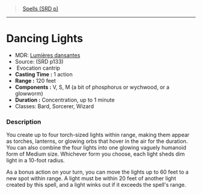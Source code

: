 ﻿---
!SpellItem
Family: SpellVO
Name: Dancing Lights
Type: Evocation
Level: cantrip
CastingTime: 1 action
Range: 120 feet
Components: V, S, M (a bit of phosphorus or wychwood, or a glowworm)
Duration: Concentration, up to 1 minute
Classes: Bard, Sorcerer, Wizard
Source: (SRD p133)
AltName: '[Lumières dansantes](hd_spells_lumieres_dansantes.md)'
Id: spells_vo.md#dancing-lights
ParentLink: spells_vo.md#spells-srd-p
ParentName: Spells (SRD p)
NameLevel: 1
Attributes:
  Name: Dancing Lights
  Markdown: >+
    # <!--Name-->Dancing Lights<!--/Name-->


    - MDR: <!--AltName-->[Lumières dansantes](hd_spells_lumieres_dansantes.md)<!--/AltName-->

    - Source: <!--Source-->(SRD p133)<!--/Source-->

    -  <!--Type-->Evocation<!--/Type--> <!--Level-->cantrip<!--/Level-->

    - **Casting Time :** <!--CastingTime-->1 action<!--/CastingTime-->

    - **Range :** <!--Range-->120 feet<!--/Range-->

    - **Components :** <!--Components-->V, S, M (a bit of phosphorus or wychwood, or a glowworm)<!--/Components-->

    - **Duration :** <!--Duration-->Concentration, up to 1 minute<!--/Duration-->

    - Classes: <!--Classes-->Bard, Sorcerer, Wizard<!--/Classes-->


    ### Description


    You create up to four torch-sized lights within range, making them appear as torches, lanterns, or glowing orbs that hover in the air for the duration. You can also combine the four lights into one glowing vaguely humanoid form of Medium size. Whichever form you choose, each light sheds dim light in a 10-foot radius.


    As a bonus action on your turn, you can move the lights up to 60 feet to a new spot within range. A light must be within 20 feet of another light created by this spell, and a light winks out if it exceeds the spell's range.

  AltName: '[Lumières dansantes](hd_spells_lumieres_dansantes.md)'
  Source: (SRD p133)
  Type: Evocation
  Level: cantrip
  CastingTime: 1 action
  Range: 120 feet
  Components: V, S, M (a bit of phosphorus or wychwood, or a glowworm)
  Duration: Concentration, up to 1 minute
  Classes: Bard, Sorcerer, Wizard
AttributesDictionary: >+
  Name: Dancing Lights

  Markdown: >+

    # <!--Name-->Dancing Lights<!--/Name-->





    - MDR: <!--AltName-->[Lumières dansantes](hd_spells_lumieres_dansantes.md)<!--/AltName-->



    - Source: <!--Source-->(SRD p133)<!--/Source-->



    -  <!--Type-->Evocation<!--/Type--> <!--Level-->cantrip<!--/Level-->



    - **Casting Time :** <!--CastingTime-->1 action<!--/CastingTime-->



    - **Range :** <!--Range-->120 feet<!--/Range-->



    - **Components :** <!--Components-->V, S, M (a bit of phosphorus or wychwood, or a glowworm)<!--/Components-->



    - **Duration :** <!--Duration-->Concentration, up to 1 minute<!--/Duration-->



    - Classes: <!--Classes-->Bard, Sorcerer, Wizard<!--/Classes-->





    ### Description





    You create up to four torch-sized lights within range, making them appear as torches, lanterns, or glowing orbs that hover in the air for the duration. You can also combine the four lights into one glowing vaguely humanoid form of Medium size. Whichever form you choose, each light sheds dim light in a 10-foot radius.





    As a bonus action on your turn, you can move the lights up to 60 feet to a new spot within range. A light must be within 20 feet of another light created by this spell, and a light winks out if it exceeds the spell's range.



  AltName: '[Lumières dansantes](hd_spells_lumieres_dansantes.md)'

  Source: (SRD p133)

  Type: Evocation

  Level: cantrip

  CastingTime: 1 action

  Range: 120 feet

  Components: V, S, M (a bit of phosphorus or wychwood, or a glowworm)

  Duration: Concentration, up to 1 minute

  Classes: Bard, Sorcerer, Wizard

---
> [Spells (SRD p)](srd_spells.md)

---

# Dancing Lights

- MDR: [Lumières dansantes](hd_spells_lumieres_dansantes.md)
- Source: (SRD p133)
-  Evocation cantrip
- **Casting Time :** 1 action
- **Range :** 120 feet
- **Components :** V, S, M (a bit of phosphorus or wychwood, or a glowworm)
- **Duration :** Concentration, up to 1 minute
- Classes: Bard, Sorcerer, Wizard

### Description

You create up to four torch-sized lights within range, making them appear as torches, lanterns, or glowing orbs that hover in the air for the duration. You can also combine the four lights into one glowing vaguely humanoid form of Medium size. Whichever form you choose, each light sheds dim light in a 10-foot radius.

As a bonus action on your turn, you can move the lights up to 60 feet to a new spot within range. A light must be within 20 feet of another light created by this spell, and a light winks out if it exceeds the spell's range.

